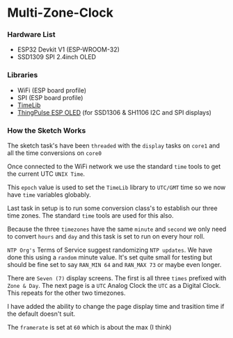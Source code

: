 # Multi-Zone-Clock

### Hardware List
  * ESP32 Devkit V1 (ESP-WROOM-32)
  * SSD1309 SPI 2.4inch OLED

### Libraries
  * WiFi (ESP board profile)
  * SPI (ESP board profile)
  * [TimeLib](https://github.com/PaulStoffregen/Time)
  * [ThingPulse ESP OLED](https://github.com/ThingPulse/esp8266-oled-ssd1306) (for SSD1306 & SH1106 I2C and SPI displays)

### How the Sketch Works

The sketch task's have been `threaded` with the `display` tasks on `core1` and all the time conversions on `core0`

Once connected to the WiFi network we use the standard `time` tools to get the current UTC `UNIX Time`. 

This `epoch` value is used to set the `TimeLib` library to `UTC/GMT` time so we now have `time` variables globably.

Last task in setup is to run some conversion class's to establish our three time zones. The standard `time` tools are used for this also. 

Because the three `timezones` have the same `minute` and `second` we only need to convert `hours` and `day` and this task is set to run on every hour roll.

`NTP Org's` Terms of Service suggest randomizing `NTP updates`. We have done this using a `random` minute value. It's set quite small for testing but should be fine set to say `RAN_MIN 64` and `RAN_MAX 73` or maybe even longer.

There are `Seven (7)` display screens. The first is all three `times` prefixed with `Zone & Day`. The next page is a `UTC` Analog Clock the `UTC` as a Digital Clock. This repeats for the other two timezones.

I have added the ability to change the page display time and trasition time if the default doesn't suit.

The `framerate` is set at `60` which is about the max (I think) 
